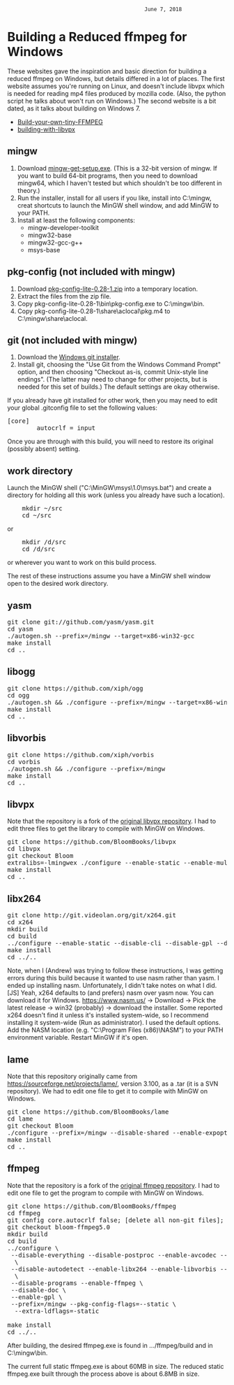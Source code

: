                                                 June 7, 2018
Building a Reduced ffmpeg for Windows
=====================================

These websites gave the inspiration and basic direction for building a reduced
ffmpeg on Windows, but details differed in a lot of places.  The first website
assumes you're running on Linux, and doesn't include libvpx which is needed for
reading mp4 files produced by mozilla code.  (Also, the python script he talks
about won't run on Windows.)  The second website is a bit dated, as it talks
about building on Windows 7.

  - [Build-your-own-tiny-FFMPEG](https://github.com/alberthdev/alberthdev-misc/wiki/Build-your-own-tiny-FFMPEG)
  - [building-with-libvpx](http://wiki.webmproject.org/ffmpeg/building-with-libvpx)


mingw
-----
1. Download [mingw-get-setup.exe](https://sourceforge.net/projects/mingw/files/).
   (This is a 32-bit version of mingw.  If you want to build 64-bit programs, then
   you need to download mingw64, which I haven't tested but which shouldn't be too
   different in theory.)
2. Run the installer, install for all users if you like, install into C:\mingw,
   creat shortcuts to launch the MinGW shell window, and add MinGW to your PATH.
3. Install at least the following components:
      - mingw-developer-toolkit
      - mingw32-base
      - mingw32-gcc-g++
      - msys-base


pkg-config (not included with mingw)
----------
1. Download [pkg-config-lite-0.28-1.zip](https://sourceforge.net/projects/pkgconfiglite/)
   into a temporary location.
2. Extract the files from the zip file.
3. Copy pkg-config-lite-0.28-1\bin\pkg-config.exe to C:\mingw\bin.
4. Copy pkg-config-lite-0.28-1\share\aclocal\pkg.m4 to C:\mingw\share\aclocal.


git (not included with mingw)
---
1. Download the [Windows git installer](https://git-scm.com/download/win).
2. Install git, choosing the "Use Git from the Windows Command Prompt" option, and
   then choosing "Checkout as-is, commit Unix-style line endings".  (The latter may
   need to change for other projects, but is needed for this set of builds.)  The
   default settings are okay otherwise.

If you already have git installed for other work, then you may need to edit your global
.gitconfig file to set the following values:
<pre>
[core]
        autocrlf = input
</pre>
Once you are through with this build, you will need to restore its original (possibly
absent) setting.


work directory
--------------
Launch the MinGW shell ("C:\MinGW\msys\1.0\msys.bat") and create a directory for holding all this work (unless you
already have such a location).
<pre>
    mkdir ~/src
    cd ~/src
</pre>
or
<pre>
    mkdir /d/src
    cd /d/src
</pre>
or wherever you want to work on this build process.

The rest of these instructions assume you have a MinGW shell window open to the desired
work directory.


yasm
----
<pre>
git clone git://github.com/yasm/yasm.git
cd yasm
./autogen.sh --prefix=/mingw --target=x86-win32-gcc
make install
cd ..
</pre>

libogg
------
<pre>
git clone https://github.com/xiph/ogg
cd ogg
./autogen.sh && ./configure --prefix=/mingw --target=x86-win32-gcc
make install
cd ..
</pre>

libvorbis
---------
<pre>
git clone https://github.com/xiph/vorbis
cd vorbis
./autogen.sh && ./configure --prefix=/mingw
make install
cd ..
</pre>

libvpx
------
Note that the repository is a fork of the [original libvpx repository](https://chromium.googlesource.com/webm/libvpx).
I had to edit three files to get the library to compile with MinGW on Windows.
<pre>
git clone https://github.com/BloomBooks/libvpx
cd libvpx
git checkout Bloom
extralibs=-lmingwex ./configure --enable-static --enable-multithread --disable-vp9 --as=yasm --enable-libyuv --enable-webm-io --prefix=/mingw --target=x86-win32-gcc --disable-unit-tests
make install
cd ..
</pre>

libx264
-------
<pre>
git clone http://git.videolan.org/git/x264.git
cd x264
mkdir build
cd build
../configure --enable-static --disable-cli --disable-gpl --disable-opencl --disable-avs --disable-swscale --disable-lavf --disable-ffms --disable-gpac --disable-lsmash --enable-lto --prefix=/mingw
make install
cd ../..
</pre>
Note, when I (Andrew) was trying to follow these instructions, I was getting errors during this build because it wanted to use nasm rather than yasm.
I ended up installing nasm. Unfortunately, I didn't take notes on what I did.<br>
[JS] Yeah, x264 defaults to (and prefers) nasm over yasm now. You can download it for Windows. https://www.nasm.us/ -> Download -> Pick the latest release -> win32 (probably) -> download the installer. Some reported x264 doesn't find it unless it's installed system-wide, so I recommend installing it system-wide (Run as administrator). I used the default options. Add the NASM location (e.g. "C:\Program Files (x86)\NASM") to your PATH environment variable. Restart MinGW if it's open.

lame
------
Note that this repository originally came from https://sourceforge.net/projects/lame/, version 3.100, as a .tar (it is a SVN repository).
We had to edit one file to get it to compile with MinGW on Windows.
<pre>
git clone https://github.com/BloomBooks/lame
cd lame
git checkout Bloom
./configure --prefix=/mingw --disable-shared --enable-expopt=full
make install
cd ..
</pre>

ffmpeg
------
Note that the repository is a fork of the [original ffmpeg repository](git://source.ffmpeg.org/ffmpeg.git).
I had to edit one file to get the program to compile with MinGW on Windows.
<pre>
git clone https://github.com/BloomBooks/ffmpeg
cd ffmpeg
git config core.autocrlf false; [delete all non-git files]; git reset --hard [fixes an error where .mak files ended in CRLF and "make install" errors when doing "eval" on CRLF lines]
git checkout bloom-ffmpeg5.0
mkdir build
cd build
../configure \
 --disable-everything --disable-postproc --enable-avcodec --enable-avdevice --enable-avformat --enable-avfilter --enable-swresample --enable-swscale --enable-decoder='h264,libvpx_vp8,mp3*' --enable-encoder='rawvideo,libx264,libvpx_vp8,aac,libmp3lame' --enable-parser=h264,vp8,mpegaudio --enable-protocol='file,concat' --enable-demuxer=mov,webm,matroska,mp3 --enable-muxer='rawvideo,mp4,mp3' --enable-filter='scale,adelay,amix,aresample,volume' --enable-indev=gdigrab \
  \
 --disable-autodetect --enable-libx264 --enable-libvorbis --enable-libvpx --enable-libmp3lame \
  \
 --disable-programs --enable-ffmpeg \
 --disable-doc \
 --enable-gpl \
 --prefix=/mingw --pkg-config-flags=--static \
  --extra-ldflags=-static

make install
cd ../..
</pre>

After building, the desired ffmpeg.exe is found in .../ffmpeg/build and in C:\mingw\bin.

The current full static ffmpeg.exe is about 60MB in size.  The reduced static ffmpeg.exe
built through the process above is about 6.8MB in size.
